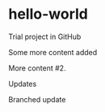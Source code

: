 # hello-world
Trial project in GitHub

Some more content added

More content #2.

Updates

Branched update
